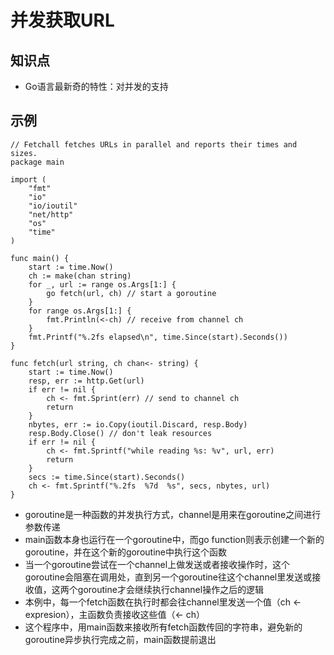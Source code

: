 # 并发获取URL
## 知识点
- Go语言最新奇的特性：对并发的支持

## 示例
```
// Fetchall fetches URLs in parallel and reports their times and sizes.
package main

import (
    "fmt"
    "io"
    "io/ioutil"
    "net/http"
    "os"
    "time"
)

func main() {
    start := time.Now()
    ch := make(chan string)
    for _, url := range os.Args[1:] {
        go fetch(url, ch) // start a goroutine
    }
    for range os.Args[1:] {
        fmt.Println(<-ch) // receive from channel ch
    }
    fmt.Printf("%.2fs elapsed\n", time.Since(start).Seconds())
}

func fetch(url string, ch chan<- string) {
    start := time.Now()
    resp, err := http.Get(url)
    if err != nil {
        ch <- fmt.Sprint(err) // send to channel ch
        return
    }
    nbytes, err := io.Copy(ioutil.Discard, resp.Body)
    resp.Body.Close() // don't leak resources
    if err != nil {
        ch <- fmt.Sprintf("while reading %s: %v", url, err)
        return
    }
    secs := time.Since(start).Seconds()
    ch <- fmt.Sprintf("%.2fs  %7d  %s", secs, nbytes, url)
}
```

- goroutine是一种函数的并发执行方式，channel是用来在goroutine之间进行参数传递
- main函数本身也运行在一个goroutine中，而go function则表示创建一个新的goroutine，并在这个新的goroutine中执行这个函数
- 当一个goroutine尝试在一个channel上做发送或者接收操作时，这个goroutine会阻塞在调用处，直到另一个goroutine往这个channel里发送或接收值，这两个goroutine才会继续执行channel操作之后的逻辑
- 本例中，每一个fetch函数在执行时都会往channel里发送一个值（ch <- expresion），主函数负责接收这些值（<- ch）
- 这个程序中，用main函数来接收所有fetch函数传回的字符串，避免新的goroutine异步执行完成之前，main函数提前退出